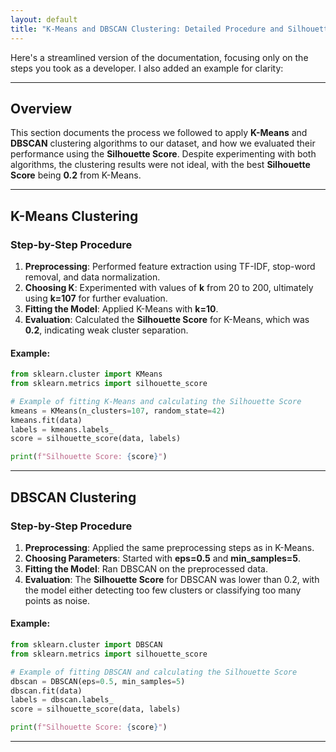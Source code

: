 ```yaml
---
layout: default  
title: "K-Means and DBSCAN Clustering: Detailed Procedure and Silhouette Score"
---
```


Here's a streamlined version of the documentation, focusing only on the steps you took as a developer. I also added an example for clarity:

---

## Overview

This section documents the process we followed to apply **K-Means** and **DBSCAN** clustering algorithms to our dataset, and how we evaluated their performance using the **Silhouette Score**. Despite experimenting with both algorithms, the clustering results were not ideal, with the best **Silhouette Score** being **0.2** from K-Means.

---

## K-Means Clustering

### Step-by-Step Procedure

1. **Preprocessing**: Performed feature extraction using TF-IDF, stop-word removal, and data normalization.
2. **Choosing K**: Experimented with values of **k** from 20 to 200, ultimately using **k=107** for further evaluation.
3. **Fitting the Model**: Applied K-Means with **k=10**.
4. **Evaluation**: Calculated the **Silhouette Score** for K-Means, which was **0.2**, indicating weak cluster separation.

#### Example:

```python
from sklearn.cluster import KMeans
from sklearn.metrics import silhouette_score

# Example of fitting K-Means and calculating the Silhouette Score
kmeans = KMeans(n_clusters=107, random_state=42)
kmeans.fit(data)
labels = kmeans.labels_
score = silhouette_score(data, labels)

print(f"Silhouette Score: {score}")
```

---

## DBSCAN Clustering

### Step-by-Step Procedure

1. **Preprocessing**: Applied the same preprocessing steps as in K-Means.
2. **Choosing Parameters**: Started with **eps=0.5** and **min_samples=5**.
3. **Fitting the Model**: Ran DBSCAN on the preprocessed data.
4. **Evaluation**: The **Silhouette Score** for DBSCAN was lower than 0.2, with the model either detecting too few clusters or classifying too many points as noise.

#### Example:

```python
from sklearn.cluster import DBSCAN
from sklearn.metrics import silhouette_score

# Example of fitting DBSCAN and calculating the Silhouette Score
dbscan = DBSCAN(eps=0.5, min_samples=5)
dbscan.fit(data)
labels = dbscan.labels_
score = silhouette_score(data, labels)

print(f"Silhouette Score: {score}")
```

---

